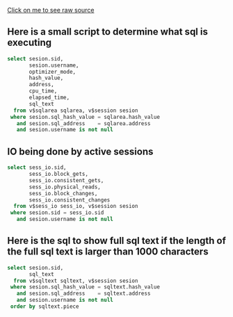 [Click on me to see raw source](https://samadhandba.wordpress.com/2011/03/15/finding-currently-running-sql/)

## Here is a small script to determine what sql is executing

```sql
select sesion.sid,
       sesion.username,
       optimizer_mode,
       hash_value,
       address,
       cpu_time,
       elapsed_time,
       sql_text
  from v$sqlarea sqlarea, v$session sesion
 where sesion.sql_hash_value = sqlarea.hash_value
   and sesion.sql_address    = sqlarea.address
   and sesion.username is not null 
```
## IO being done by active sessions

```sql
select sess_io.sid,
       sess_io.block_gets,
       sess_io.consistent_gets,
       sess_io.physical_reads,
       sess_io.block_changes,
       sess_io.consistent_changes
  from v$sess_io sess_io, v$session sesion
 where sesion.sid = sess_io.sid
   and sesion.username is not null 
```
## Here is the sql to show full sql text if the length of the full sql text is larger than 1000 characters

```sql
select sesion.sid,
       sql_text
  from v$sqltext sqltext, v$session sesion
 where sesion.sql_hash_value = sqltext.hash_value
   and sesion.sql_address    = sqltext.address
   and sesion.username is not null
 order by sqltext.piece 
 ```
